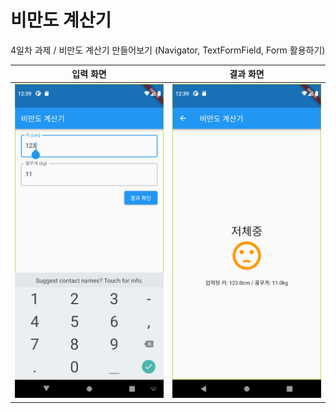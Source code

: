 # 비만도 계산기

4일차 과제 / 비만도 계산기 만들어보기
(Navigator, TextFormField, Form 활용하기)

| 입력 화면                                       | 결과 화면                                                |
| ------------------------------------------------------------ | ------------------------------------------------------------ |
| <img src="screen1.png" alt="입력 화면" width="400"> | <img src="screen2.png" alt="결과 화면" width="400"> |
